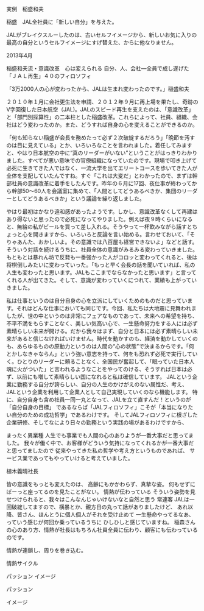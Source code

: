 実例　稲盛和夫

稲盛　JAL全社員に「新しい自分」を与えた。

JALがブレイクスルーしたのは、古いセルフイメージから、新しいお気に入りの最高の自分というセルフイメージにすげ替えた、からに他なりません。

2013年4月

稲盛和夫流・意識改革　心は変えられる
自分、人、会社―全員で成し遂げた「ＪＡＬ再生」４０のフィロソフィ

「3万2000人の心が変わったから、JALは生まれ変わったのです。」稲盛和夫

２０１０年１月に会社更生法を申請、２０１２年９月に再上場を果たし、奇跡のV字回復した日本航空（JAL)。JALのスピード再生を支えたのは、「意識改革」と「部門別採算性」の二本柱とした稲盛改革。これらによって、社員、組織、会社はどう変わったのか。また、どうすれば自身の心を変えることができるのか。

 

 
「何も知らない稲盛が会長を務めたって必ず２次破綻するだろう」「晩節を汚すのは目に見えている」とか、いろいろなことを言われました。着任してみますと、やはり日本航空の中に“真のリーダーがいない”ということがはっきりわかりました。すべてが悪い意味での官僚組織になっていたのです。現場で叩き上げて必死に生きてきた人ではなく、一流大学を出てエリートコースを歩いてきた人が全体を支配していたんですね。すぐ「これは大変だ」とわかったので、まずは幹部社員の意識改革に着手をしたんです。昨年の６月に17回、夜仕事が終わってから幹部50～60人を会議室に集めて、「人間としてどうあるべきか、集団のリーダーとしてどうあるべきか」という議論を繰り返しました。

やはり最初はかなり違和感があったようです。しかし、意識改革なくして再建はあり得ないと思ったので必死になってやりました。例えば夜９時くらいになると、無給の私がビールを買って差し入れる。そうやって一杯飲みながら話すとちょっと心を開きますから、いろいろと反論を言い始める。言わせておいて、「そりゃあんた、おかしいよ。その意識では八百屋も経営できないよ」などと話す。そういう対話を続けるうちに、社員全体の意識がみるみる変わっていきました。もともとは暴れん坊で反発も一番強かった人がコロッと変わってくれると、後は将棋倒しみたいに変わっていった。「もっと早く会長の話を聞いていれば、私の人生も変わったと思います。JALもここまでならなかったと思います」と言ってくれる人が出てきた。そして、意識が変わっていくにつれて、業績も上がっていきました。

私は仕事というのは自分自身の心を立派にしていくためのものだと思っています。それはどんな仕事においても同じです。今回、私たちは大地震に見舞われましたが、世の中というのは非常にフェアなものであって、未来への希望を持ち、不平不満をもらすことなく、美しい気高い心で、一生懸命努力をする人には必ず素晴らしい未来が開ける。だから我々はまず、自分と日本には必ず素晴らしい未来があると信じなければいけません。時代を動かすのも、経済を動かしていくのも、あらゆるものの原動力というのは人間の“心の状態”で決まるからです。「何とかしなきゃならん」という強い意志を持って、何をも恐れず必死で実行していく。ひとりのリーダーに頼ることなく、全国民が奮起して、「眠っていた日本人魂に火がついた」と言われるようなことをやってのける、そうすれば日本は必ず、以前にも増して素晴らしい国になれると私は確信しています。
JALという企業に勤務する自分が誇らしい、自分の人生のかけがえのない属性だ、考え、
JALという企業を利用して企業人として自己実現していくのなら機能します。
特に、自分自身も含め社員一同一丸となって、JALを立て直すんだ！というのが「自分自身の目標」
であるならば「JALフィロソフィ」こそが「本当になりたい自分のための成功哲学」であるわけです。
そしてJALフィロソフィに根ざした企業研修、そしてなにより日々の勤務という実践の場があるわけですから、

まったく異業種
人生でも事業でも人間の心のありようが一番大事だと思ってました。
我々が働く中で、お客様がどういう気持になってくれるかが一番大事だと思ってましたので
従来やってきた私の哲学や考え方というものであれば、
サービス業であってもやっていけると考えていました。

植木義晴社長

皆の意識をもっとも変えたのは、
高齢にもかかわらず、真摯な姿。
何もせずにぼーっと座ってるのを見たことがない。
情熱が伝わっている
そういう姿勢を見せつけられると、我々はこんなんじゃいけないなと自然と思う
常連客
JALは一回破綻してますので、横暴とか、親方日の丸って話がありましたけど、
あれ以降、皆さん、ほんとうに個人個人がそれを受け止めて
一生懸命やってるなあ、っていう感じが何回か乗っているうちに
ひしひしと感じていますね。
稲森さんの心のあり方、情熱が社長はもちろん社員全員に伝わり、顧客にも伝わっているのです。

情熱が連鎖し、周りを巻き込む。

情熱サイクル

 

パッション
イメージ

パッション

イメージ

